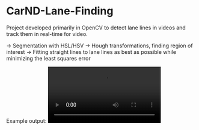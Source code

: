 # CarND-Lane-Finding

Project developed primarily in OpenCV to detect lane lines in videos and track them in real-time for video.

-> Segmentation with HSL/HSV
-> Hough transformations, finding region of interest
-> Fitting straight lines to lane lines as best as possible while minimizing the least squares error

Example output:
![Screenshot](challenge.mp4)
